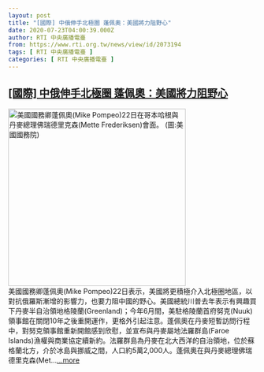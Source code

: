 ```yaml
---
layout: post
title: "[國際] 中俄伸手北極圈 蓬佩奧：美國將力阻野心"
date: 2020-07-23T04:00:39.000Z
author: RTI 中央廣播電臺
from: https://www.rti.org.tw/news/view/id/2073194
tags: [ RTI 中央廣播電臺 ]
categories: [ RTI 中央廣播電臺 ]
---
```

<!--1595476839000-->
[[國際] 中俄伸手北極圈 蓬佩奧：美國將力阻野心](https://www.rti.org.tw/news/view/id/2073194)
------

<div>
<img src="https://static.rti.org.tw/assets/thumbnails/2020/07/23/523b7830e20b477d0abd80fd23c361ca.jpg" width="360" alt="美國國務卿蓬佩奧(Mike Pompeo)22日在哥本哈根與丹麥總理佛瑞德里克森(Mette Frederiksen)會面。 (圖:美國國務院)" title="美國國務卿蓬佩奧(Mike Pompeo)22日在哥本哈根與丹麥總理佛瑞德里克森(Mette Frederiksen)會面。 (圖:美國國務院)"><br>美國國務卿蓬佩奧(Mike Pompeo)22日表示，美國將更積極介入北極圈地區，以對抗俄羅斯漸增的影響力，也要力阻中國的野心。美國總統川普去年表示有興趣買下丹麥半自治領地格陵蘭(Greenland)；今年6月間，美駐格陵蘭首府努克(Nuuk)領事館在關閉10年之後重開運作，更格外引起注意。蓬佩奧在丹麥短暫訪問行程中，對努克領事館重新開館感到欣慰，並宣布與丹麥屬地法羅群島(Faroe Islands)漁權與商業協定續新約。法羅群島為丹麥在北大西洋的自治領地，位於蘇格蘭北方，介於冰島與挪威之間，人口約5萬2,000人。蓬佩奧在與丹麥總理佛瑞德里克森(Met...<a target="_blank" href="https://www.rti.org.tw/news/view/id/2073194">...more</a>
</div>
